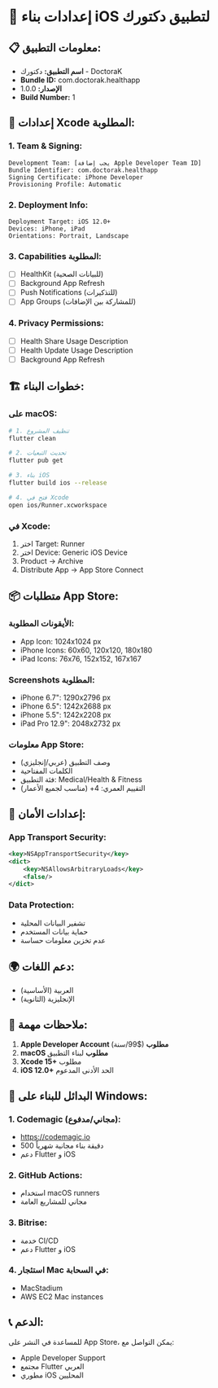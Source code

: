 # 📱 إعدادات بناء iOS لتطبيق دكتورك

## 📋 معلومات التطبيق:
- **اسم التطبيق:** دكتورك - DoctoraK
- **Bundle ID:** com.doctorak.healthapp
- **الإصدار:** 1.0.0
- **Build Number:** 1

## 🔧 إعدادات Xcode المطلوبة:

### 1. **Team & Signing:**
```
Development Team: [يجب إضافة Apple Developer Team ID]
Bundle Identifier: com.doctorak.healthapp
Signing Certificate: iPhone Developer
Provisioning Profile: Automatic
```

### 2. **Deployment Info:**
```
Deployment Target: iOS 12.0+
Devices: iPhone, iPad
Orientations: Portrait, Landscape
```

### 3. **Capabilities المطلوبة:**
- [ ] HealthKit (للبيانات الصحية)
- [ ] Background App Refresh
- [ ] Push Notifications (للتذكيرات)
- [ ] App Groups (للمشاركة بين الإضافات)

### 4. **Privacy Permissions:**
- [ ] Health Share Usage Description
- [ ] Health Update Usage Description
- [ ] Background App Refresh

## 🏗️ خطوات البناء:

### **على macOS:**
```bash
# 1. تنظيف المشروع
flutter clean

# 2. تحديث التبعيات
flutter pub get

# 3. بناء iOS
flutter build ios --release

# 4. فتح في Xcode
open ios/Runner.xcworkspace
```

### **في Xcode:**
1. اختر Target: Runner
2. اختر Device: Generic iOS Device
3. Product → Archive
4. Distribute App → App Store Connect

## 📦 متطلبات App Store:

### **الأيقونات المطلوبة:**
- App Icon: 1024x1024 px
- iPhone Icons: 60x60, 120x120, 180x180
- iPad Icons: 76x76, 152x152, 167x167

### **Screenshots المطلوبة:**
- iPhone 6.7": 1290x2796 px
- iPhone 6.5": 1242x2688 px  
- iPhone 5.5": 1242x2208 px
- iPad Pro 12.9": 2048x2732 px

### **معلومات App Store:**
- وصف التطبيق (عربي/إنجليزي)
- الكلمات المفتاحية
- فئة التطبيق: Medical/Health & Fitness
- التقييم العمري: 4+ (مناسب لجميع الأعمار)

## 🔐 إعدادات الأمان:

### **App Transport Security:**
```xml
<key>NSAppTransportSecurity</key>
<dict>
    <key>NSAllowsArbitraryLoads</key>
    <false/>
</dict>
```

### **Data Protection:**
- تشفير البيانات المحلية
- حماية بيانات المستخدم
- عدم تخزين معلومات حساسة

## 🌍 دعم اللغات:
- العربية (الأساسية)
- الإنجليزية (الثانوية)

## 📝 ملاحظات مهمة:

1. **Apple Developer Account مطلوب** ($99/سنة)
2. **macOS مطلوب** لبناء التطبيق
3. **Xcode 15+** مطلوب
4. **iOS 12.0+** الحد الأدنى المدعوم

## 🚀 البدائل للبناء على Windows:

### 1. **Codemagic (مجاني/مدفوع):**
- https://codemagic.io
- 500 دقيقة بناء مجانية شهرياً
- دعم Flutter و iOS

### 2. **GitHub Actions:**
- استخدام macOS runners
- مجاني للمشاريع العامة

### 3. **Bitrise:**
- خدمة CI/CD
- دعم Flutter و iOS

### 4. **استئجار Mac في السحابة:**
- MacStadium
- AWS EC2 Mac instances

## 📞 الدعم:
للمساعدة في النشر على App Store، يمكن التواصل مع:
- Apple Developer Support
- مجتمع Flutter العربي
- مطوري iOS المحليين
